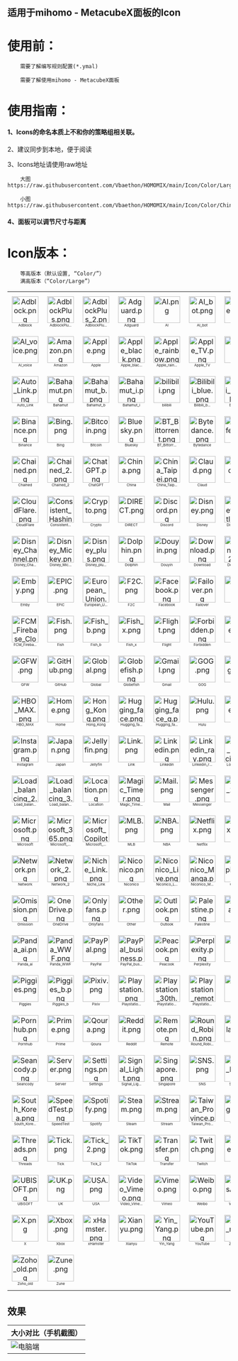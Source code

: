 ## 适用于mihomo - MetacubeX面板的Icon

# 使用前：

        需要了解编写规则配置(*.ymal)

        需要了解使用mihomo - MetacubeX面板
        

# 使用指南：

#### 1、Icons的命名本质上不和你的策略组相关联。

2、建议同步到本地，便于阅读

3、Icons地址请使用raw地址

        大图 https://raw.githubusercontent.com/Vbaethon/HOMOMIX/main/Icon/Color/Large/China.png

        小图 https://raw.githubusercontent.com/Vbaethon/HOMOMIX/main/Icon/Color/China.png

#### 4、面板可以调节尺寸与距离

# Icon版本：

        等高版本（默认设置, “Color/”）
        满高版本（“Color/Large”）

<!--start-icons-->

<table style="width: 100%; text-align: center;"><tr>
    <td align="center" style="padding: 10px;">
        <img src="Icon/Color/Adblock.png" alt="Adblock.png" width="60" height="60"><br>
        <span style="font-size: 8px;">Adblock</span>
    </td>
    <td align="center" style="padding: 10px;">
        <img src="Icon/Color/AdblockPlus.png" alt="AdblockPlus.png" width="60" height="60"><br>
        <span style="font-size: 8px;">AdblockPlu...</span>
    </td>
    <td align="center" style="padding: 10px;">
        <img src="Icon/Color/AdblockPlus_2.png" alt="AdblockPlus_2.png" width="60" height="60"><br>
        <span style="font-size: 8px;">AdblockPlu...</span>
    </td>
    <td align="center" style="padding: 10px;">
        <img src="Icon/Color/Adguard.png" alt="Adguard.png" width="60" height="60"><br>
        <span style="font-size: 8px;">Adguard</span>
    </td>
    <td align="center" style="padding: 10px;">
        <img src="Icon/Color/AI.png" alt="AI.png" width="60" height="60"><br>
        <span style="font-size: 8px;">AI</span>
    </td>
    <td align="center" style="padding: 10px;">
        <img src="Icon/Color/AI_bot.png" alt="AI_bot.png" width="60" height="60"><br>
        <span style="font-size: 8px;">AI_bot</span>
    </td>
    <td align="center" style="padding: 10px;">
        <img src="Icon/Color/AI_Tree.png" alt="AI_Tree.png" width="60" height="60"><br>
        <span style="font-size: 8px;">AI_Tree</span>
    </td></tr><tr>
    <td align="center" style="padding: 10px;">
        <img src="Icon/Color/AI_voice.png" alt="AI_voice.png" width="60" height="60"><br>
        <span style="font-size: 8px;">AI_voice</span>
    </td>
    <td align="center" style="padding: 10px;">
        <img src="Icon/Color/Amazon.png" alt="Amazon.png" width="60" height="60"><br>
        <span style="font-size: 8px;">Amazon</span>
    </td>
    <td align="center" style="padding: 10px;">
        <img src="Icon/Color/Apple.png" alt="Apple.png" width="60" height="60"><br>
        <span style="font-size: 8px;">Apple</span>
    </td>
    <td align="center" style="padding: 10px;">
        <img src="Icon/Color/Apple_black.png" alt="Apple_black.png" width="60" height="60"><br>
        <span style="font-size: 8px;">Apple_blac...</span>
    </td>
    <td align="center" style="padding: 10px;">
        <img src="Icon/Color/Apple_rainbow.png" alt="Apple_rainbow.png" width="60" height="60"><br>
        <span style="font-size: 8px;">Apple_rain...</span>
    </td>
    <td align="center" style="padding: 10px;">
        <img src="Icon/Color/Apple_TV.png" alt="Apple_TV.png" width="60" height="60"><br>
        <span style="font-size: 8px;">Apple_TV</span>
    </td>
    <td align="center" style="padding: 10px;">
        <img src="Icon/Color/ASIA.png" alt="ASIA.png" width="60" height="60"><br>
        <span style="font-size: 8px;">ASIA</span>
    </td></tr><tr>
    <td align="center" style="padding: 10px;">
        <img src="Icon/Color/Auto_Link.png" alt="Auto_Link.png" width="60" height="60"><br>
        <span style="font-size: 8px;">Auto_Link</span>
    </td>
    <td align="center" style="padding: 10px;">
        <img src="Icon/Color/Bahamut.png" alt="Bahamut.png" width="60" height="60"><br>
        <span style="font-size: 8px;">Bahamut</span>
    </td>
    <td align="center" style="padding: 10px;">
        <img src="Icon/Color/Bahamut_b.png" alt="Bahamut_b.png" width="60" height="60"><br>
        <span style="font-size: 8px;">Bahamut_b</span>
    </td>
    <td align="center" style="padding: 10px;">
        <img src="Icon/Color/Bahamut_i.png" alt="Bahamut_i.png" width="60" height="60"><br>
        <span style="font-size: 8px;">Bahamut_i</span>
    </td>
    <td align="center" style="padding: 10px;">
        <img src="Icon/Color/bilibili.png" alt="bilibili.png" width="60" height="60"><br>
        <span style="font-size: 8px;">bilibili</span>
    </td>
    <td align="center" style="padding: 10px;">
        <img src="Icon/Color/Bilibili_blue.png" alt="Bilibili_blue.png" width="60" height="60"><br>
        <span style="font-size: 8px;">Bilibili_b...</span>
    </td>
    <td align="center" style="padding: 10px;">
        <img src="Icon/Color/Bilibili_Global.png" alt="Bilibili_Global.png" width="60" height="60"><br>
        <span style="font-size: 8px;">Bilibili_G...</span>
    </td></tr><tr>
    <td align="center" style="padding: 10px;">
        <img src="Icon/Color/Binance.png" alt="Binance.png" width="60" height="60"><br>
        <span style="font-size: 8px;">Binance</span>
    </td>
    <td align="center" style="padding: 10px;">
        <img src="Icon/Color/Bing.png" alt="Bing.png" width="60" height="60"><br>
        <span style="font-size: 8px;">Bing</span>
    </td>
    <td align="center" style="padding: 10px;">
        <img src="Icon/Color/Bitcoin.png" alt="Bitcoin.png" width="60" height="60"><br>
        <span style="font-size: 8px;">Bitcoin</span>
    </td>
    <td align="center" style="padding: 10px;">
        <img src="Icon/Color/Bluesky.png" alt="Bluesky.png" width="60" height="60"><br>
        <span style="font-size: 8px;">Bluesky</span>
    </td>
    <td align="center" style="padding: 10px;">
        <img src="Icon/Color/BT_Bittorrent.png" alt="BT_Bittorrent.png" width="60" height="60"><br>
        <span style="font-size: 8px;">BT_Bittorr...</span>
    </td>
    <td align="center" style="padding: 10px;">
        <img src="Icon/Color/Bytedance.png" alt="Bytedance.png" width="60" height="60"><br>
        <span style="font-size: 8px;">Bytedance</span>
    </td>
    <td align="center" style="padding: 10px;">
        <img src="Icon/Color/Calcifer.png" alt="Calcifer.png" width="60" height="60"><br>
        <span style="font-size: 8px;">Calcifer</span>
    </td></tr><tr>
    <td align="center" style="padding: 10px;">
        <img src="Icon/Color/Chained.png" alt="Chained.png" width="60" height="60"><br>
        <span style="font-size: 8px;">Chained</span>
    </td>
    <td align="center" style="padding: 10px;">
        <img src="Icon/Color/Chained_2.png" alt="Chained_2.png" width="60" height="60"><br>
        <span style="font-size: 8px;">Chained_2</span>
    </td>
    <td align="center" style="padding: 10px;">
        <img src="Icon/Color/ChatGPT.png" alt="ChatGPT.png" width="60" height="60"><br>
        <span style="font-size: 8px;">ChatGPT</span>
    </td>
    <td align="center" style="padding: 10px;">
        <img src="Icon/Color/China.png" alt="China.png" width="60" height="60"><br>
        <span style="font-size: 8px;">China</span>
    </td>
    <td align="center" style="padding: 10px;">
        <img src="Icon/Color/China_Taipei.png" alt="China_Taipei.png" width="60" height="60"><br>
        <span style="font-size: 8px;">China_Taip...</span>
    </td>
    <td align="center" style="padding: 10px;">
        <img src="Icon/Color/Claud.png" alt="Claud.png" width="60" height="60"><br>
        <span style="font-size: 8px;">Claud</span>
    </td>
    <td align="center" style="padding: 10px;">
        <img src="Icon/Color/Cloud.png" alt="Cloud.png" width="60" height="60"><br>
        <span style="font-size: 8px;">Cloud</span>
    </td></tr><tr>
    <td align="center" style="padding: 10px;">
        <img src="Icon/Color/CloudFlare.png" alt="CloudFlare.png" width="60" height="60"><br>
        <span style="font-size: 8px;">CloudFlare</span>
    </td>
    <td align="center" style="padding: 10px;">
        <img src="Icon/Color/Consistent_Hashing.png" alt="Consistent_Hashing.png" width="60" height="60"><br>
        <span style="font-size: 8px;">Consistent...</span>
    </td>
    <td align="center" style="padding: 10px;">
        <img src="Icon/Color/Crypto.png" alt="Crypto.png" width="60" height="60"><br>
        <span style="font-size: 8px;">Crypto</span>
    </td>
    <td align="center" style="padding: 10px;">
        <img src="Icon/Color/DIRECT.png" alt="DIRECT.png" width="60" height="60"><br>
        <span style="font-size: 8px;">DIRECT</span>
    </td>
    <td align="center" style="padding: 10px;">
        <img src="Icon/Color/Discord.png" alt="Discord.png" width="60" height="60"><br>
        <span style="font-size: 8px;">Discord</span>
    </td>
    <td align="center" style="padding: 10px;">
        <img src="Icon/Color/Disney.png" alt="Disney.png" width="60" height="60"><br>
        <span style="font-size: 8px;">Disney</span>
    </td>
    <td align="center" style="padding: 10px;">
        <img src="Icon/Color/Disney_Castle.png" alt="Disney_Castle.png" width="60" height="60"><br>
        <span style="font-size: 8px;">Disney_Cas...</span>
    </td></tr><tr>
    <td align="center" style="padding: 10px;">
        <img src="Icon/Color/Disney_Channel.png" alt="Disney_Channel.png" width="60" height="60"><br>
        <span style="font-size: 8px;">Disney_Cha...</span>
    </td>
    <td align="center" style="padding: 10px;">
        <img src="Icon/Color/Disney_Mickey.png" alt="Disney_Mickey.png" width="60" height="60"><br>
        <span style="font-size: 8px;">Disney_Mic...</span>
    </td>
    <td align="center" style="padding: 10px;">
        <img src="Icon/Color/Disney_plus.png" alt="Disney_plus.png" width="60" height="60"><br>
        <span style="font-size: 8px;">Disney_plu...</span>
    </td>
    <td align="center" style="padding: 10px;">
        <img src="Icon/Color/Dolphin.png" alt="Dolphin.png" width="60" height="60"><br>
        <span style="font-size: 8px;">Dolphin</span>
    </td>
    <td align="center" style="padding: 10px;">
        <img src="Icon/Color/Douyin.png" alt="Douyin.png" width="60" height="60"><br>
        <span style="font-size: 8px;">Douyin</span>
    </td>
    <td align="center" style="padding: 10px;">
        <img src="Icon/Color/Download.png" alt="Download.png" width="60" height="60"><br>
        <span style="font-size: 8px;">Download</span>
    </td>
    <td align="center" style="padding: 10px;">
        <img src="Icon/Color/Download_2.png" alt="Download_2.png" width="60" height="60"><br>
        <span style="font-size: 8px;">Download_2</span>
    </td></tr><tr>
    <td align="center" style="padding: 10px;">
        <img src="Icon/Color/Emby.png" alt="Emby.png" width="60" height="60"><br>
        <span style="font-size: 8px;">Emby</span>
    </td>
    <td align="center" style="padding: 10px;">
        <img src="Icon/Color/EPIC.png" alt="EPIC.png" width="60" height="60"><br>
        <span style="font-size: 8px;">EPIC</span>
    </td>
    <td align="center" style="padding: 10px;">
        <img src="Icon/Color/European_Union.png" alt="European_Union.png" width="60" height="60"><br>
        <span style="font-size: 8px;">European_U...</span>
    </td>
    <td align="center" style="padding: 10px;">
        <img src="Icon/Color/F2C.png" alt="F2C.png" width="60" height="60"><br>
        <span style="font-size: 8px;">F2C</span>
    </td>
    <td align="center" style="padding: 10px;">
        <img src="Icon/Color/Facebook.png" alt="Facebook.png" width="60" height="60"><br>
        <span style="font-size: 8px;">Facebook</span>
    </td>
    <td align="center" style="padding: 10px;">
        <img src="Icon/Color/Failover.png" alt="Failover.png" width="60" height="60"><br>
        <span style="font-size: 8px;">Failover</span>
    </td>
    <td align="center" style="padding: 10px;">
        <img src="Icon/Color/Fast.png" alt="Fast.png" width="60" height="60"><br>
        <span style="font-size: 8px;">Fast</span>
    </td></tr><tr>
    <td align="center" style="padding: 10px;">
        <img src="Icon/Color/FCM_Firebase_Cloud_Messaging.png" alt="FCM_Firebase_Cloud_Messaging.png" width="60" height="60"><br>
        <span style="font-size: 8px;">FCM_Fireba...</span>
    </td>
    <td align="center" style="padding: 10px;">
        <img src="Icon/Color/Fish.png" alt="Fish.png" width="60" height="60"><br>
        <span style="font-size: 8px;">Fish</span>
    </td>
    <td align="center" style="padding: 10px;">
        <img src="Icon/Color/Fish_b.png" alt="Fish_b.png" width="60" height="60"><br>
        <span style="font-size: 8px;">Fish_b</span>
    </td>
    <td align="center" style="padding: 10px;">
        <img src="Icon/Color/Fish_x.png" alt="Fish_x.png" width="60" height="60"><br>
        <span style="font-size: 8px;">Fish_x</span>
    </td>
    <td align="center" style="padding: 10px;">
        <img src="Icon/Color/Flight.png" alt="Flight.png" width="60" height="60"><br>
        <span style="font-size: 8px;">Flight</span>
    </td>
    <td align="center" style="padding: 10px;">
        <img src="Icon/Color/Forbidden.png" alt="Forbidden.png" width="60" height="60"><br>
        <span style="font-size: 8px;">Forbidden</span>
    </td>
    <td align="center" style="padding: 10px;">
        <img src="Icon/Color/Game.png" alt="Game.png" width="60" height="60"><br>
        <span style="font-size: 8px;">Game</span>
    </td></tr><tr>
    <td align="center" style="padding: 10px;">
        <img src="Icon/Color/GFW.png" alt="GFW.png" width="60" height="60"><br>
        <span style="font-size: 8px;">GFW</span>
    </td>
    <td align="center" style="padding: 10px;">
        <img src="Icon/Color/GitHub.png" alt="GitHub.png" width="60" height="60"><br>
        <span style="font-size: 8px;">GitHub</span>
    </td>
    <td align="center" style="padding: 10px;">
        <img src="Icon/Color/Global.png" alt="Global.png" width="60" height="60"><br>
        <span style="font-size: 8px;">Global</span>
    </td>
    <td align="center" style="padding: 10px;">
        <img src="Icon/Color/Globefish.png" alt="Globefish.png" width="60" height="60"><br>
        <span style="font-size: 8px;">Globefish</span>
    </td>
    <td align="center" style="padding: 10px;">
        <img src="Icon/Color/Gmail.png" alt="Gmail.png" width="60" height="60"><br>
        <span style="font-size: 8px;">Gmail</span>
    </td>
    <td align="center" style="padding: 10px;">
        <img src="Icon/Color/GOG.png" alt="GOG.png" width="60" height="60"><br>
        <span style="font-size: 8px;">GOG</span>
    </td>
    <td align="center" style="padding: 10px;">
        <img src="Icon/Color/Google.png" alt="Google.png" width="60" height="60"><br>
        <span style="font-size: 8px;">Google</span>
    </td></tr><tr>
    <td align="center" style="padding: 10px;">
        <img src="Icon/Color/HBO_MAX.png" alt="HBO_MAX.png" width="60" height="60"><br>
        <span style="font-size: 8px;">HBO_MAX</span>
    </td>
    <td align="center" style="padding: 10px;">
        <img src="Icon/Color/Home.png" alt="Home.png" width="60" height="60"><br>
        <span style="font-size: 8px;">Home</span>
    </td>
    <td align="center" style="padding: 10px;">
        <img src="Icon/Color/Hong_Kong.png" alt="Hong_Kong.png" width="60" height="60"><br>
        <span style="font-size: 8px;">Hong_Kong</span>
    </td>
    <td align="center" style="padding: 10px;">
        <img src="Icon/Color/Hugging_face.png" alt="Hugging_face.png" width="60" height="60"><br>
        <span style="font-size: 8px;">Hugging_fa...</span>
    </td>
    <td align="center" style="padding: 10px;">
        <img src="Icon/Color/Hugging_face_g.png" alt="Hugging_face_g.png" width="60" height="60"><br>
        <span style="font-size: 8px;">Hugging_fa...</span>
    </td>
    <td align="center" style="padding: 10px;">
        <img src="Icon/Color/Hulu.png" alt="Hulu.png" width="60" height="60"><br>
        <span style="font-size: 8px;">Hulu</span>
    </td>
    <td align="center" style="padding: 10px;">
        <img src="Icon/Color/Infuse.png" alt="Infuse.png" width="60" height="60"><br>
        <span style="font-size: 8px;">Infuse</span>
    </td></tr><tr>
    <td align="center" style="padding: 10px;">
        <img src="Icon/Color/Instagram.png" alt="Instagram.png" width="60" height="60"><br>
        <span style="font-size: 8px;">Instagram</span>
    </td>
    <td align="center" style="padding: 10px;">
        <img src="Icon/Color/Japan.png" alt="Japan.png" width="60" height="60"><br>
        <span style="font-size: 8px;">Japan</span>
    </td>
    <td align="center" style="padding: 10px;">
        <img src="Icon/Color/Jellyfin.png" alt="Jellyfin.png" width="60" height="60"><br>
        <span style="font-size: 8px;">Jellyfin</span>
    </td>
    <td align="center" style="padding: 10px;">
        <img src="Icon/Color/Link.png" alt="Link.png" width="60" height="60"><br>
        <span style="font-size: 8px;">Link</span>
    </td>
    <td align="center" style="padding: 10px;">
        <img src="Icon/Color/Linkedin.png" alt="Linkedin.png" width="60" height="60"><br>
        <span style="font-size: 8px;">Linkedin</span>
    </td>
    <td align="center" style="padding: 10px;">
        <img src="Icon/Color/Linkedin_ray.png" alt="Linkedin_ray.png" width="60" height="60"><br>
        <span style="font-size: 8px;">Linkedin_r...</span>
    </td>
    <td align="center" style="padding: 10px;">
        <img src="Icon/Color/Load_balancing.png" alt="Load_balancing.png" width="60" height="60"><br>
        <span style="font-size: 8px;">Load_balan...</span>
    </td></tr><tr>
    <td align="center" style="padding: 10px;">
        <img src="Icon/Color/Load_balancing_2.png" alt="Load_balancing_2.png" width="60" height="60"><br>
        <span style="font-size: 8px;">Load_balan...</span>
    </td>
    <td align="center" style="padding: 10px;">
        <img src="Icon/Color/Load_balancing_3.png" alt="Load_balancing_3.png" width="60" height="60"><br>
        <span style="font-size: 8px;">Load_balan...</span>
    </td>
    <td align="center" style="padding: 10px;">
        <img src="Icon/Color/Location.png" alt="Location.png" width="60" height="60"><br>
        <span style="font-size: 8px;">Location</span>
    </td>
    <td align="center" style="padding: 10px;">
        <img src="Icon/Color/Magic_Timer.png" alt="Magic_Timer.png" width="60" height="60"><br>
        <span style="font-size: 8px;">Magic_Time...</span>
    </td>
    <td align="center" style="padding: 10px;">
        <img src="Icon/Color/Mail.png" alt="Mail.png" width="60" height="60"><br>
        <span style="font-size: 8px;">Mail</span>
    </td>
    <td align="center" style="padding: 10px;">
        <img src="Icon/Color/Messenger.png" alt="Messenger.png" width="60" height="60"><br>
        <span style="font-size: 8px;">Messenger</span>
    </td>
    <td align="center" style="padding: 10px;">
        <img src="Icon/Color/Meta_1.png" alt="Meta_1.png" width="60" height="60"><br>
        <span style="font-size: 8px;">Meta_1</span>
    </td></tr><tr>
    <td align="center" style="padding: 10px;">
        <img src="Icon/Color/Microsoft.png" alt="Microsoft.png" width="60" height="60"><br>
        <span style="font-size: 8px;">Microsoft</span>
    </td>
    <td align="center" style="padding: 10px;">
        <img src="Icon/Color/Microsoft_365.png" alt="Microsoft_365.png" width="60" height="60"><br>
        <span style="font-size: 8px;">Microsoft_...</span>
    </td>
    <td align="center" style="padding: 10px;">
        <img src="Icon/Color/Microsoft_Copilot.png" alt="Microsoft_Copilot.png" width="60" height="60"><br>
        <span style="font-size: 8px;">Microsoft_...</span>
    </td>
    <td align="center" style="padding: 10px;">
        <img src="Icon/Color/MLB.png" alt="MLB.png" width="60" height="60"><br>
        <span style="font-size: 8px;">MLB</span>
    </td>
    <td align="center" style="padding: 10px;">
        <img src="Icon/Color/NBA.png" alt="NBA.png" width="60" height="60"><br>
        <span style="font-size: 8px;">NBA</span>
    </td>
    <td align="center" style="padding: 10px;">
        <img src="Icon/Color/Netflix.png" alt="Netflix.png" width="60" height="60"><br>
        <span style="font-size: 8px;">Netflix</span>
    </td>
    <td align="center" style="padding: 10px;">
        <img src="Icon/Color/Netflix_b.png" alt="Netflix_b.png" width="60" height="60"><br>
        <span style="font-size: 8px;">Netflix_b</span>
    </td></tr><tr>
    <td align="center" style="padding: 10px;">
        <img src="Icon/Color/Network.png" alt="Network.png" width="60" height="60"><br>
        <span style="font-size: 8px;">Network</span>
    </td>
    <td align="center" style="padding: 10px;">
        <img src="Icon/Color/Network_2.png" alt="Network_2.png" width="60" height="60"><br>
        <span style="font-size: 8px;">Network_2</span>
    </td>
    <td align="center" style="padding: 10px;">
        <img src="Icon/Color/Niche_Link.png" alt="Niche_Link.png" width="60" height="60"><br>
        <span style="font-size: 8px;">Niche_Link</span>
    </td>
    <td align="center" style="padding: 10px;">
        <img src="Icon/Color/Niconico.png" alt="Niconico.png" width="60" height="60"><br>
        <span style="font-size: 8px;">Niconico</span>
    </td>
    <td align="center" style="padding: 10px;">
        <img src="Icon/Color/Niconico_Live.png" alt="Niconico_Live.png" width="60" height="60"><br>
        <span style="font-size: 8px;">Niconico_L...</span>
    </td>
    <td align="center" style="padding: 10px;">
        <img src="Icon/Color/Niconico_Manga.png" alt="Niconico_Manga.png" width="60" height="60"><br>
        <span style="font-size: 8px;">Niconico_M...</span>
    </td>
    <td align="center" style="padding: 10px;">
        <img src="Icon/Color/Olympics.png" alt="Olympics.png" width="60" height="60"><br>
        <span style="font-size: 8px;">Olympics</span>
    </td></tr><tr>
    <td align="center" style="padding: 10px;">
        <img src="Icon/Color/Omission.png" alt="Omission.png" width="60" height="60"><br>
        <span style="font-size: 8px;">Omission</span>
    </td>
    <td align="center" style="padding: 10px;">
        <img src="Icon/Color/OneDrive.png" alt="OneDrive.png" width="60" height="60"><br>
        <span style="font-size: 8px;">OneDrive</span>
    </td>
    <td align="center" style="padding: 10px;">
        <img src="Icon/Color/Onlyfans.png" alt="Onlyfans.png" width="60" height="60"><br>
        <span style="font-size: 8px;">Onlyfans</span>
    </td>
    <td align="center" style="padding: 10px;">
        <img src="Icon/Color/Other.png" alt="Other.png" width="60" height="60"><br>
        <span style="font-size: 8px;">Other</span>
    </td>
    <td align="center" style="padding: 10px;">
        <img src="Icon/Color/Outlook.png" alt="Outlook.png" width="60" height="60"><br>
        <span style="font-size: 8px;">Outlook</span>
    </td>
    <td align="center" style="padding: 10px;">
        <img src="Icon/Color/Palestine.png" alt="Palestine.png" width="60" height="60"><br>
        <span style="font-size: 8px;">Palestine</span>
    </td>
    <td align="center" style="padding: 10px;">
        <img src="Icon/Color/Panda.png" alt="Panda.png" width="60" height="60"><br>
        <span style="font-size: 8px;">Panda</span>
    </td></tr><tr>
    <td align="center" style="padding: 10px;">
        <img src="Icon/Color/Panda_ai.png" alt="Panda_ai.png" width="60" height="60"><br>
        <span style="font-size: 8px;">Panda_ai</span>
    </td>
    <td align="center" style="padding: 10px;">
        <img src="Icon/Color/Panda_WWF.png" alt="Panda_WWF.png" width="60" height="60"><br>
        <span style="font-size: 8px;">Panda_WWF</span>
    </td>
    <td align="center" style="padding: 10px;">
        <img src="Icon/Color/PayPal.png" alt="PayPal.png" width="60" height="60"><br>
        <span style="font-size: 8px;">PayPal</span>
    </td>
    <td align="center" style="padding: 10px;">
        <img src="Icon/Color/PayPal_business.png" alt="PayPal_business.png" width="60" height="60"><br>
        <span style="font-size: 8px;">PayPal_bus...</span>
    </td>
    <td align="center" style="padding: 10px;">
        <img src="Icon/Color/Peacook.png" alt="Peacook.png" width="60" height="60"><br>
        <span style="font-size: 8px;">Peacook</span>
    </td>
    <td align="center" style="padding: 10px;">
        <img src="Icon/Color/Perplexity.png" alt="Perplexity.png" width="60" height="60"><br>
        <span style="font-size: 8px;">Perplexity</span>
    </td>
    <td align="center" style="padding: 10px;">
        <img src="Icon/Color/Pig.png" alt="Pig.png" width="60" height="60"><br>
        <span style="font-size: 8px;">Pig</span>
    </td></tr><tr>
    <td align="center" style="padding: 10px;">
        <img src="Icon/Color/Piggies.png" alt="Piggies.png" width="60" height="60"><br>
        <span style="font-size: 8px;">Piggies</span>
    </td>
    <td align="center" style="padding: 10px;">
        <img src="Icon/Color/Piggies_b.png" alt="Piggies_b.png" width="60" height="60"><br>
        <span style="font-size: 8px;">Piggies_b</span>
    </td>
    <td align="center" style="padding: 10px;">
        <img src="Icon/Color/Pixiv.png" alt="Pixiv.png" width="60" height="60"><br>
        <span style="font-size: 8px;">Pixiv</span>
    </td>
    <td align="center" style="padding: 10px;">
        <img src="Icon/Color/Playstation.png" alt="Playstation.png" width="60" height="60"><br>
        <span style="font-size: 8px;">Playstatio...</span>
    </td>
    <td align="center" style="padding: 10px;">
        <img src="Icon/Color/Playstation_30th.png" alt="Playstation_30th.png" width="60" height="60"><br>
        <span style="font-size: 8px;">Playstatio...</span>
    </td>
    <td align="center" style="padding: 10px;">
        <img src="Icon/Color/Playstation_remote.png" alt="Playstation_remote.png" width="60" height="60"><br>
        <span style="font-size: 8px;">Playstatio...</span>
    </td>
    <td align="center" style="padding: 10px;">
        <img src="Icon/Color/Plex.png" alt="Plex.png" width="60" height="60"><br>
        <span style="font-size: 8px;">Plex</span>
    </td></tr><tr>
    <td align="center" style="padding: 10px;">
        <img src="Icon/Color/Pornhub.png" alt="Pornhub.png" width="60" height="60"><br>
        <span style="font-size: 8px;">Pornhub</span>
    </td>
    <td align="center" style="padding: 10px;">
        <img src="Icon/Color/Prime.png" alt="Prime.png" width="60" height="60"><br>
        <span style="font-size: 8px;">Prime</span>
    </td>
    <td align="center" style="padding: 10px;">
        <img src="Icon/Color/Qoura.png" alt="Qoura.png" width="60" height="60"><br>
        <span style="font-size: 8px;">Qoura</span>
    </td>
    <td align="center" style="padding: 10px;">
        <img src="Icon/Color/Reddit.png" alt="Reddit.png" width="60" height="60"><br>
        <span style="font-size: 8px;">Reddit</span>
    </td>
    <td align="center" style="padding: 10px;">
        <img src="Icon/Color/Remote.png" alt="Remote.png" width="60" height="60"><br>
        <span style="font-size: 8px;">Remote</span>
    </td>
    <td align="center" style="padding: 10px;">
        <img src="Icon/Color/Round_Robin.png" alt="Round_Robin.png" width="60" height="60"><br>
        <span style="font-size: 8px;">Round_Robi...</span>
    </td>
    <td align="center" style="padding: 10px;">
        <img src="Icon/Color/Scholar.png" alt="Scholar.png" width="60" height="60"><br>
        <span style="font-size: 8px;">Scholar</span>
    </td></tr><tr>
    <td align="center" style="padding: 10px;">
        <img src="Icon/Color/Seancody.png" alt="Seancody.png" width="60" height="60"><br>
        <span style="font-size: 8px;">Seancody</span>
    </td>
    <td align="center" style="padding: 10px;">
        <img src="Icon/Color/Server.png" alt="Server.png" width="60" height="60"><br>
        <span style="font-size: 8px;">Server</span>
    </td>
    <td align="center" style="padding: 10px;">
        <img src="Icon/Color/Settings.png" alt="Settings.png" width="60" height="60"><br>
        <span style="font-size: 8px;">Settings</span>
    </td>
    <td align="center" style="padding: 10px;">
        <img src="Icon/Color/Signal_Light.png" alt="Signal_Light.png" width="60" height="60"><br>
        <span style="font-size: 8px;">Signal_Lig...</span>
    </td>
    <td align="center" style="padding: 10px;">
        <img src="Icon/Color/Singapore.png" alt="Singapore.png" width="60" height="60"><br>
        <span style="font-size: 8px;">Singapore</span>
    </td>
    <td align="center" style="padding: 10px;">
        <img src="Icon/Color/SNS.png" alt="SNS.png" width="60" height="60"><br>
        <span style="font-size: 8px;">SNS</span>
    </td>
    <td align="center" style="padding: 10px;">
        <img src="Icon/Color/Sony_Live.png" alt="Sony_Live.png" width="60" height="60"><br>
        <span style="font-size: 8px;">Sony_Live</span>
    </td></tr><tr>
    <td align="center" style="padding: 10px;">
        <img src="Icon/Color/South_Korea.png" alt="South_Korea.png" width="60" height="60"><br>
        <span style="font-size: 8px;">South_Kore...</span>
    </td>
    <td align="center" style="padding: 10px;">
        <img src="Icon/Color/SpeedTest.png" alt="SpeedTest.png" width="60" height="60"><br>
        <span style="font-size: 8px;">SpeedTest</span>
    </td>
    <td align="center" style="padding: 10px;">
        <img src="Icon/Color/Spotify.png" alt="Spotify.png" width="60" height="60"><br>
        <span style="font-size: 8px;">Spotify</span>
    </td>
    <td align="center" style="padding: 10px;">
        <img src="Icon/Color/Steam.png" alt="Steam.png" width="60" height="60"><br>
        <span style="font-size: 8px;">Steam</span>
    </td>
    <td align="center" style="padding: 10px;">
        <img src="Icon/Color/Stream.png" alt="Stream.png" width="60" height="60"><br>
        <span style="font-size: 8px;">Stream</span>
    </td>
    <td align="center" style="padding: 10px;">
        <img src="Icon/Color/Taiwan_Province.png" alt="Taiwan_Province.png" width="60" height="60"><br>
        <span style="font-size: 8px;">Taiwan_Pro...</span>
    </td>
    <td align="center" style="padding: 10px;">
        <img src="Icon/Color/Telegram.png" alt="Telegram.png" width="60" height="60"><br>
        <span style="font-size: 8px;">Telegram</span>
    </td></tr><tr>
    <td align="center" style="padding: 10px;">
        <img src="Icon/Color/Threads.png" alt="Threads.png" width="60" height="60"><br>
        <span style="font-size: 8px;">Threads</span>
    </td>
    <td align="center" style="padding: 10px;">
        <img src="Icon/Color/Tick.png" alt="Tick.png" width="60" height="60"><br>
        <span style="font-size: 8px;">Tick</span>
    </td>
    <td align="center" style="padding: 10px;">
        <img src="Icon/Color/Tick_2.png" alt="Tick_2.png" width="60" height="60"><br>
        <span style="font-size: 8px;">Tick_2</span>
    </td>
    <td align="center" style="padding: 10px;">
        <img src="Icon/Color/TikTok.png" alt="TikTok.png" width="60" height="60"><br>
        <span style="font-size: 8px;">TikTok</span>
    </td>
    <td align="center" style="padding: 10px;">
        <img src="Icon/Color/Transfer.png" alt="Transfer.png" width="60" height="60"><br>
        <span style="font-size: 8px;">Transfer</span>
    </td>
    <td align="center" style="padding: 10px;">
        <img src="Icon/Color/Twitch.png" alt="Twitch.png" width="60" height="60"><br>
        <span style="font-size: 8px;">Twitch</span>
    </td>
    <td align="center" style="padding: 10px;">
        <img src="Icon/Color/Twitter.png" alt="Twitter.png" width="60" height="60"><br>
        <span style="font-size: 8px;">Twitter</span>
    </td></tr><tr>
    <td align="center" style="padding: 10px;">
        <img src="Icon/Color/UBISOFT.png" alt="UBISOFT.png" width="60" height="60"><br>
        <span style="font-size: 8px;">UBISOFT</span>
    </td>
    <td align="center" style="padding: 10px;">
        <img src="Icon/Color/UK.png" alt="UK.png" width="60" height="60"><br>
        <span style="font-size: 8px;">UK</span>
    </td>
    <td align="center" style="padding: 10px;">
        <img src="Icon/Color/USA.png" alt="USA.png" width="60" height="60"><br>
        <span style="font-size: 8px;">USA</span>
    </td>
    <td align="center" style="padding: 10px;">
        <img src="Icon/Color/Video_Vimeo.png" alt="Video_Vimeo.png" width="60" height="60"><br>
        <span style="font-size: 8px;">Video_Vime...</span>
    </td>
    <td align="center" style="padding: 10px;">
        <img src="Icon/Color/Vimeo.png" alt="Vimeo.png" width="60" height="60"><br>
        <span style="font-size: 8px;">Vimeo</span>
    </td>
    <td align="center" style="padding: 10px;">
        <img src="Icon/Color/Weibo.png" alt="Weibo.png" width="60" height="60"><br>
        <span style="font-size: 8px;">Weibo</span>
    </td>
    <td align="center" style="padding: 10px;">
        <img src="Icon/Color/WhatsApp.png" alt="WhatsApp.png" width="60" height="60"><br>
        <span style="font-size: 8px;">WhatsApp</span>
    </td></tr><tr>
    <td align="center" style="padding: 10px;">
        <img src="Icon/Color/X.png" alt="X.png" width="60" height="60"><br>
        <span style="font-size: 8px;">X</span>
    </td>
    <td align="center" style="padding: 10px;">
        <img src="Icon/Color/Xbox.png" alt="Xbox.png" width="60" height="60"><br>
        <span style="font-size: 8px;">Xbox</span>
    </td>
    <td align="center" style="padding: 10px;">
        <img src="Icon/Color/xHamster.png" alt="xHamster.png" width="60" height="60"><br>
        <span style="font-size: 8px;">xHamster</span>
    </td>
    <td align="center" style="padding: 10px;">
        <img src="Icon/Color/Xianyu.png" alt="Xianyu.png" width="60" height="60"><br>
        <span style="font-size: 8px;">Xianyu</span>
    </td>
    <td align="center" style="padding: 10px;">
        <img src="Icon/Color/Yin_Yang.png" alt="Yin_Yang.png" width="60" height="60"><br>
        <span style="font-size: 8px;">Yin_Yang</span>
    </td>
    <td align="center" style="padding: 10px;">
        <img src="Icon/Color/YouTube.png" alt="YouTube.png" width="60" height="60"><br>
        <span style="font-size: 8px;">YouTube</span>
    </td>
    <td align="center" style="padding: 10px;">
        <img src="Icon/Color/Zoho_new.png" alt="Zoho_new.png" width="60" height="60"><br>
        <span style="font-size: 8px;">Zoho_new</span>
    </td></tr><tr>
    <td align="center" style="padding: 10px;">
        <img src="Icon/Color/Zoho_old.png" alt="Zoho_old.png" width="60" height="60"><br>
        <span style="font-size: 8px;">Zoho_old</span>
    </td>
    <td align="center" style="padding: 10px;">
        <img src="Icon/Color/Zune.png" alt="Zune.png" width="60" height="60"><br>
        <span style="font-size: 8px;">Zune</span>
    </td></tr></table>

<!--end-icons-->

## 效果

| 大小对比（手机截图） |
|---|
| ![电脑端](./Icon/Setup_3.png) |

